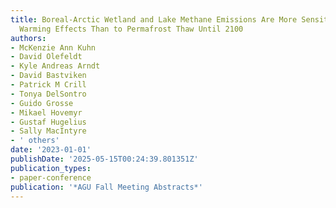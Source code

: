 ```yaml
---
title: Boreal-Arctic Wetland and Lake Methane Emissions Are More Sensitive to Direct
  Warming Effects Than to Permafrost Thaw Until 2100
authors:
- McKenzie Ann Kuhn
- David Olefeldt
- Kyle Andreas Arndt
- David Bastviken
- Patrick M Crill
- Tonya DelSontro
- Guido Grosse
- Mikael Hovemyr
- Gustaf Hugelius
- Sally MacIntyre
- ' others'
date: '2023-01-01'
publishDate: '2025-05-15T00:24:39.801351Z'
publication_types:
- paper-conference
publication: '*AGU Fall Meeting Abstracts*'
---
```

